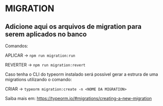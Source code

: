 # MIGRATION

## Adicione aqui os arquivos de migration para serem aplicados no banco

Comandos:

APLICAR -> `npm run migration:run`

REVERTER -> `npm run migration:revert`

Caso tenha o CLI do typeorm instalado será possível gerar a estrura de uma migrations utilizando o comando:

CRIAR -> `typeorm migration:create -n <NOME DA MIGRATION>`

Saiba mais em: https://typeorm.io/#migrations/creating-a-new-migration
